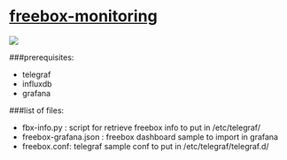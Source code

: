 [freebox-monitoring](https://github.com/tuxtof/freebox-monitoring)
================

![](https://raw.githubusercontent.com/tuxtof/freebox-monitoring/master/fbx-info.py/screenshot.png)

###prerequisites:
- telegraf
- influxdb
- grafana

###list of files:
- fbx-info.py : script for retrieve freebox info to put in /etc/telegraf/
- freebox-grafana.json : freebox dashboard sample to import in grafana
- freebox.conf: telegraf sample conf to put in /etc/telegraf/telegraf.d/
